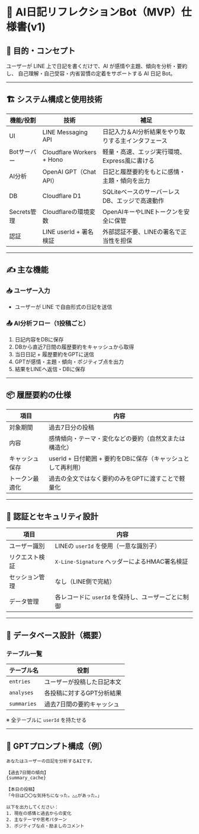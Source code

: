 # 📘 AI日記リフレクションBot（MVP）仕様書(v1)

## 🎯 目的・コンセプト

ユーザーが LINE 上で日記を書くだけで、AI が感情や主題、傾向を分析・要約し、
自己理解・自己受容・内省習慣の定着をサポートする AI 日記 Bot。

---

## 🏗️ システム構成と使用技術

| 機能/役割   | 技術                      | 補足                                               |
| ----------- | ------------------------- | -------------------------------------------------- |
| UI          | LINE Messaging API        | 日記入力＆AI分析結果をやり取りする主インタフェース |
| Botサーバー | Cloudflare Workers + Hono | 軽量・高速、エッジ実行環境、Express風に書ける      |
| AI分析      | OpenAI GPT（Chat API）    | 日記と履歴要約をもとに感情・主題・傾向を出力       |
| DB          | Cloudflare D1             | SQLiteベースのサーバーレスDB、エッジで高速動作     |
| Secrets管理 | Cloudflareの環境変数      | OpenAIキーやLINEトークンを安全に保管               |
| 認証        | LINE userId + 署名検証    | 外部認証不要、LINEの署名で正当性を担保             |

---

## ✍️ 主な機能

### 📥 ユーザー入力

- ユーザーが LINE で自由形式の日記を送信

### 📤 AI分析フロー（1投稿ごと）

1. 日記内容をDBに保存
2. DBから直近7日間の履歴要約をキャッシュから取得
3. 当日日記 + 履歴要約をGPTに送信
4. GPTが感情・主題・傾向・ポジティブ点を出力
5. 結果をLINEへ返信・DBに保存

---

## 📦 履歴要約の仕様

| 項目           | 内容                                                         |
| -------------- | ------------------------------------------------------------ |
| 対象期間       | 過去7日分の投稿                                              |
| 内容           | 感情傾向・テーマ・変化などの要約（自然文または構造化）       |
| キャッシュ保存 | userId + 日付範囲 + 要約をDBに保存（キャッシュとして再利用） |
| トークン最適化 | 過去の全文ではなく要約のみをGPTに渡すことで軽量化            |

---

## 🔐 認証とセキュリティ設計

| 項目           | 内容                                               |
| -------------- | -------------------------------------------------- |
| ユーザー識別   | LINEの `userId` を使用（一意な識別子）             |
| リクエスト検証 | `X-Line-Signature` ヘッダーによるHMAC署名検証      |
| セッション管理 | なし（LINE側で完結）                               |
| データ管理     | 各レコードに `userId` を保持し、ユーザーごとに制御 |

---

## 📁 データベース設計（概要）

### テーブル一覧

| テーブル名  | 役割                       |
| ----------- | -------------------------- |
| `entries`   | ユーザーが投稿した日記本文 |
| `analyses`  | 各投稿に対するGPT分析結果  |
| `summaries` | 過去7日間の要約キャッシュ  |

※ 全テーブルに `userId` を持たせる

---

## 🧠 GPTプロンプト構成（例）

```text
あなたはユーザーの日記を分析するAIです。

【過去7日間の傾向】
{summary_cache}

【本日の投稿】
「今日は〇〇な気持ちになった。△△があった。」

以下を出力してください：
1. 現在の感情と過去からの変化
2. 主なテーマや思考パターン
3. ポジティブな点・励ましのコメント
```
